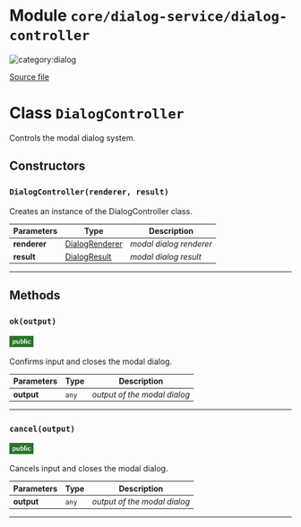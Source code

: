 # Module `core/dialog-service/dialog-controller`

![category:dialog](https://img.shields.io/badge/category-dialog-009663.svg?style=flat-square)



[Source file](..\src\core\dialog-service\dialog-controller.js)

# Class `DialogController`

Controls the modal dialog system.

## Constructors


### `DialogController(renderer, result)`

Creates an instance of the DialogController class.

Parameters | Type | Description
--- | --- | ---
__renderer__ | [DialogRenderer](src-core-dialog-service_dialog-renderer.md) | *modal dialog renderer*
__result__ | [DialogResult](src-core-dialog-service_dialog-result.md) | *modal dialog result*

---

## Methods

### `ok(output)`

![modifier: public](images/badges/modifier-public.png)

Confirms input and closes the modal dialog.

Parameters | Type | Description
--- | --- | ---
__output__ | `any` | *output of the modal dialog*

---

### `cancel(output)`

![modifier: public](images/badges/modifier-public.png)

Cancels input and closes the modal dialog.

Parameters | Type | Description
--- | --- | ---
__output__ | `any` | *output of the modal dialog*

---
